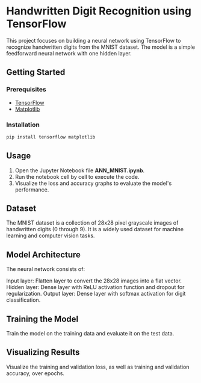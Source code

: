 # Handwritten Digit Recognition using TensorFlow

This project focuses on building a neural network using TensorFlow to recognize handwritten digits from the MNIST dataset. The model is a simple feedforward neural network with one hidden layer.

## Getting Started

### Prerequisites
- [TensorFlow](https://www.tensorflow.org/install)
- [Matplotlib](https://matplotlib.org/stable/users/installing.html)

### Installation
```bash
pip install tensorflow matplotlib
```

## Usage
1. Open the Jupyter Notebook file **ANN_MNIST.ipynb**.
2. Run the notebook cell by cell to execute the code.
3. Visualize the loss and accuracy graphs to evaluate the model's performance.


## Dataset
The MNIST dataset is a collection of 28x28 pixel grayscale images of handwritten digits (0 through 9). It is a widely used dataset for machine learning and computer vision tasks.


## Model Architecture
The neural network consists of:

Input layer: Flatten layer to convert the 28x28 images into a flat vector.
Hidden layer: Dense layer with ReLU activation function and dropout for regularization.
Output layer: Dense layer with softmax activation for digit classification.


## Training the Model
Train the model on the training data and evaluate it on the test data.


## Visualizing Results
Visualize the training and validation loss, as well as training and validation accuracy, over epochs.
